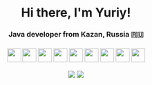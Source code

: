 <h1 align="center">Hi there, I'm Yuriy!</a> 
<h3 align="center">Java developer from Kazan, Russia 🇷🇺</h3>
<h3 align="center"><img src="https://img.shields.io/badge/java-%23ED8B00.svg?style=for-the-badge&logo=java&logoColor=white" height="32"</h3>
<img src="https://img.shields.io/badge/spring-%236DB33F.svg?style=for-the-badge&logo=spring&logoColor=white" height="32"</h3>
<img src="https://img.shields.io/badge/docker-%230db7ed.svg?style=for-the-badge&logo=docker&logoColor=white" height="32"</h3>
<img src="https://img.shields.io/badge/kubernetes-%23326ce5.svg?style=for-the-badge&logo=kubernetes&logoColor=white"height="32"</h3>
<img src="https://img.shields.io/badge/jenkins-%232C5263.svg?style=for-the-badge&logo=jenkins&logoColor=white" height="32"</h3>
<img src="https://img.shields.io/badge/postgres-%23316192.svg?style=for-the-badge&logo=postgresql&logoColor=white" height="32"</h3>
<img src="https://img.shields.io/badge/Ubuntu-E95420?style=for-the-badge&logo=ubuntu&logoColor=white" height="32"</h3>
<img src="https://img.shields.io/badge/Apache%20Maven-C71A36?style=for-the-badge&logo=Apache%20Maven&logoColor=white" height="32"</h3>
<img src="https://img.shields.io/badge/Gradle-02303A.svg?style=for-the-badge&logo=Gradle&logoColor=white" height="32"</h3>
  
![](https://github-profile-summary-cards.vercel.app/api/cards/profile-details?username=bones-wp) 
![](https://github-profile-summary-cards.vercel.app/api/cards/stats?username=bones-wp)
